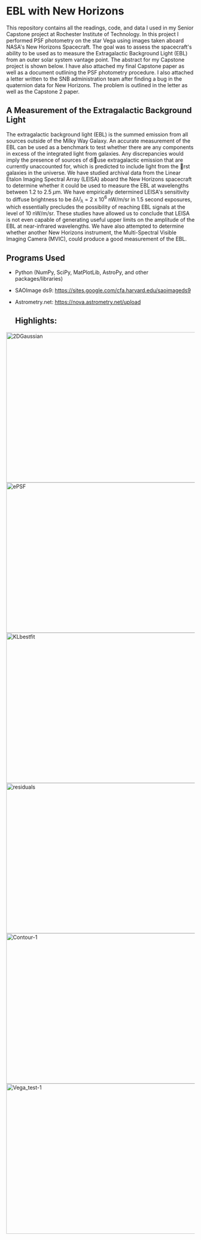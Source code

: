 # EBL with New Horizons

This repository contains all the readings, code, and data I used in my Senior Capstone project at Rochester Institute of Technology. In this project I performed PSF photometry on the star Vega using images taken aboard NASA's New Horizons Spacecraft. 
The goal was to assess the spacecraft's ability to be used as to measure the Extragalactic Background Light (EBL) from an outer solar system vantage point. The abstract for my Capstone project is shown below. I have also attached my final Capstone paper as well as a document outlining the PSF photometry procedure. I also attached a letter written to the SNB administration team after finding a bug in the quaternion data for New Horizons. The problem is outlined in the letter as well as the Capstone 2 paper.

## A Measurement of the Extragalactic Background Light

The extragalactic background light (EBL) is the summed emission from all sources outside of the
Milky Way Galaxy. An accurate measurement of the EBL can be used as a benchmark to test
whether there are any components in excess of the integrated light from galaxies. Any discrepancies
would imply the presence of sources of diuse extragalactic emission that are currently unaccounted
for, which is predicted to include light from the rst galaxies in the universe. We have studied
archival data from the Linear Etalon Imaging Spectral Array (LEISA) aboard the New Horizons
spacecraft to determine whether it could be used to measure the EBL at wavelengths between 1.2
to 2.5 $\mu$m. We have empirically determined LEISA's sensitivity to diffuse brightness to be $\delta\lambda$$I_\lambda$ =
2 x 10$^6$ nW/m/sr in 1.5 second exposures, which essentially precludes the possibility of reaching
EBL signals at the level of 10 nW/m/sr. These studies have allowed us to conclude that LEISA is
not even capable of generating useful upper limits on the amplitude of the EBL at near-infrared
wavelengths. We have also attempted to determine whether another New Horizons instrument, the
Multi-Spectral Visible Imaging Camera (MVIC), could produce a good measurement of the EBL.

## Programs Used
- Python (NumPy, SciPy, MatPlotLib, AstroPy, and other packages/libraries)
- SAOImage ds9: https://sites.google.com/cfa.harvard.edu/saoimageds9 
- Astrometry.net: https://nova.astrometry.net/upload

  ## Highlights:
<img src="https://github.com/user-attachments/assets/796075cb-1d61-44de-b658-a09b19299991" alt="2DGaussian" width="600" height="400">
<img src="https://github.com/user-attachments/assets/c549bc2e-152b-4906-b2a3-0da74f65b282" alt="ePSF" width="600" height="400">
<img src="https://github.com/user-attachments/assets/57a0eec3-eb84-4676-871f-ce27584c2149" alt="KLbestfit" width="600" height="400">
<img src="https://github.com/user-attachments/assets/ced79e90-4cf2-4597-8632-17544da02719" alt="residuals" width="600" height="400">
<img src="https://github.com/user-attachments/assets/f58d53e3-d7ea-4d16-94ff-60418f14b553" alt="Contour-1" width="600" height="400">
<img src="https://github.com/user-attachments/assets/51e0c2b9-e2b7-480d-9084-5f059f2a9b1f" alt="Vega_test-1" width="600" height="400">


